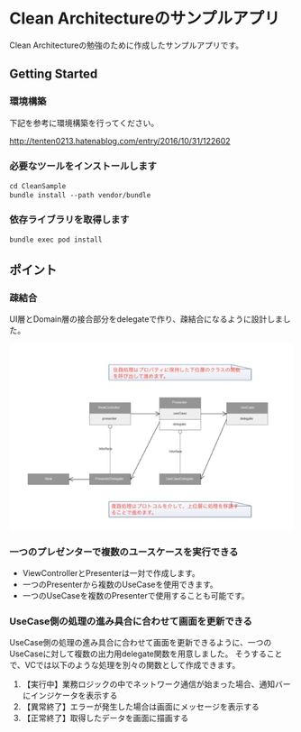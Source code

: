 # Clean Architectureのサンプルアプリ

Clean Architectureの勉強のために作成したサンプルアプリです。

## Getting Started

### 環境構築

下記を参考に環境構築を行ってください。

http://tenten0213.hatenablog.com/entry/2016/10/31/122602

### 必要なツールをインストールします

```
cd CleanSample
bundle install --path vendor/bundle
```

### 依存ライブラリを取得します
```
bundle exec pod install
```

## ポイント

### 疎結合
UI層とDomain層の接合部分をdelegateで作り、疎結合になるように設計しました。

![](./readmesource/CA.jpg)

### 一つのプレゼンターで複数のユースケースを実行できる

* ViewControllerとPresenterは一対で作成します。
* 一つのPresenterから複数のUseCaseを使用できます。
* 一つのUseCaseを複数のPresenterで使用することも可能です。

### UseCase側の処理の進み具合に合わせて画面を更新できる

UseCase側の処理の進み具合に合わせて画面を更新できるように、一つのUseCaseに対して複数の出力用delegate関数を用意しました。
そうすることで、VCでは以下のような処理を別々の関数として作成できます。

1. 【実行中】業務ロジックの中でネットワーク通信が始まった場合、通知バーにインジケータを表示する
1. 【異常終了】エラーが発生した場合は画面にメッセージを表示する
1. 【正常終了】取得したデータを画面に描画する
